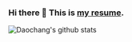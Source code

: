### Hi there 👋 This is [my resume](https://finspire13.github.io/resume_en.pdf).

<!--
**Finspire13/Finspire13** is a ✨ _special_ ✨ repository because its `README.md` (this file) appears on your GitHub profile.

Here are some ideas to get you started:

- 🔭 I’m currently working on ...
- 🌱 I’m currently learning ...
- 👯 I’m looking to collaborate on ...
- 🤔 I’m looking for help with ...
- 💬 Ask me about ...
- 📫 How to reach me: ...
- 😄 Pronouns: ...
- ⚡ Fun fact: ...
-->

![Daochang's github stats](https://github-readme-stats.vercel.app/api?username=Finspire13&bg_color=30,e96443,904e95&title_color=fff&text_color=fff&icon_color=fff&show_icons=true&count_private=true)
